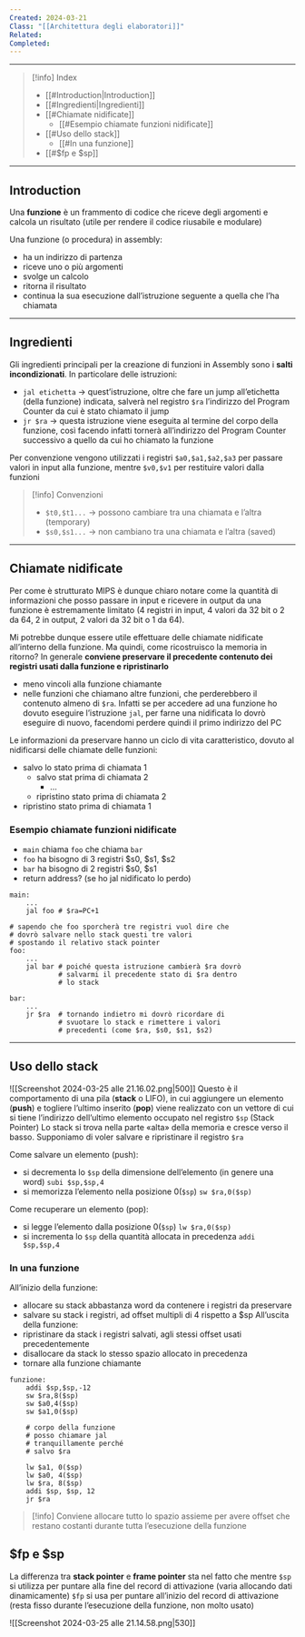 ```yaml
---
Created: 2024-03-21
Class: "[[Architettura degli elaboratori]]"
Related: 
Completed:
---
```

---
>[!info] Index
>- [[#Introduction|Introduction]]
>- [[#Ingredienti|Ingredienti]]
>- [[#Chiamate nidificate]]
>	- [[#Esempio chiamate funzioni nidificate]]
>- [[#Uso dello stack]]
>	- [[#In una funzione]]
>- [[#$fp e $sp]]

---
## Introduction
Una **funzione** è un frammento di codice che riceve degli argomenti e calcola un risultato (utile per rendere il codice riusabile e modulare)

Una funzione (o procedura) in assembly:
- ha un indirizzo di partenza
- riceve uno o più argomenti
- svolge un calcolo
- ritorna il risultato
- continua la sua esecuzione dall’istruzione seguente a quella che l’ha chiamata

---
## Ingredienti
Gli ingredienti principali per la creazione di funzioni in Assembly sono i **salti incondizionati**. In particolare delle istruzioni:
- `jal etichetta` → quest’istruzione, oltre che fare un jump all’etichetta (della funzione) indicata, salverà nel registro `$ra` l’indirizzo del Program Counter da cui è stato chiamato il jump
- `jr $ra` → questa istruzione viene eseguita al termine del corpo della funzione, così facendo infatti tornerà all’indirizzo del Program Counter successivo a quello da cui ho chiamato la funzione

Per convenzione vengono utilizzati i registri `$a0,$a1,$a2,$a3` per passare valori in input alla funzione, mentre `$v0,$v1` per restituire valori dalla funzioni

>[!info] Convenzioni
>- `$t0,$t1...` → possono cambiare tra una chiamata e l’altra (temporary)
>- `$s0,$s1...` → non cambiano tra una chiamata e l’altra (saved) 

---
## Chiamate nidificate
Per come è strutturato MIPS è dunque chiaro notare come la quantità di informazioni che posso passare in input e ricevere in output da una funzione è estremamente limitato (4 registri in input, 4 valori da 32 bit o 2 da 64, 2 in output, 2 valori da 32 bit o 1 da 64).

Mi potrebbe dunque essere utile effettuare delle chiamate nidificate all’interno della funzione. Ma quindi, come ricostruisco la memoria in ritorno?
In generale **conviene preservare il precedente contenuto dei registri usati dalla funzione e ripristinarlo**
- meno vincoli alla funzione chiamante
- nelle funzioni che chiamano altre funzioni, che perderebbero il contenuto almeno di `$ra`. Infatti se per accedere ad una funzione ho dovuto eseguire l’istruzione `jal`, per farne una nidificata lo dovrò eseguire di nuovo, facendomi perdere quindi il primo indirizzo del PC

Le informazioni da preservare hanno un ciclo di vita caratteristico, dovuto al nidificarsi delle chiamate delle funzioni:
- salvo lo stato prima di chiamata 1
	- salvo stat prima di chiamata 2
		- …
	- ripristino stato prima di chiamata 2
- ripristino stato prima di chiamata 1

### Esempio chiamate funzioni nidificate
- `main` chiama `foo` che chiama `bar`
- `foo` ha bisogno di 3 registri $s0, $s1, $s2
- `bar` ha bisogno di 2 registri $s0, $s1
- return address? (se ho jal nidificato lo perdo)

```arm-asm
main:
	...
	jal foo # $ra=PC+1

# sapendo che foo sporcherà tre registri vuol dire che
# dovrò salvare nello stack questi tre valori
# spostando il relativo stack pointer
foo:
	...
	jal bar # poiché questa istruzione cambierà $ra dovrò
			# salvarmi il precedente stato di $ra dentro
			# lo stack

bar:
	...
	jr $ra  # tornando indietro mi dovrò ricordare di 
			# svuotare lo stack e rimettere i valori 
			# precedenti (come $ra, $s0, $s1, $s2)
```

---
## Uso dello stack
![[Screenshot 2024-03-25 alle 21.16.02.png|500]]
Questo è il comportamento di una pila (**stack** o LIFO), in cui aggiungere un elemento (**push**) e togliere l’ultimo inserito (**pop**) viene realizzato con un vettore di cui si tiene l’indirizzo dell’ultimo elemento occupato nel registro `$sp` (Stack Pointer)
Lo stack si trova nella parte «alta» della memoria e cresce verso il basso. Supponiamo di voler salvare e ripristinare il registro `$ra`

Come salvare un elemento (push):
- si decrementa lo `$sp` della dimensione dell’elemento (in genere una word)
	`subi $sp,$sp,4`
- si memorizza l’elemento nella posizione 0(`$sp`)
	`sw $ra,0($sp)`

Come recuperare un elemento (pop):
- si legge l’elemento dalla posizione 0(`$sp`)
	`lw $ra,0($sp)`
- si incrementa lo `$sp` della quantità allocata in precedenza
	`addi $sp,$sp,4`

### In una funzione
All’inizio della funzione:
- allocare su stack abbastanza word da contenere i registri da preservare
- salvare su stack i registri, ad offset multipli di 4 rispetto a $sp
All’uscita della funzione:
- ripristinare da stack i registri salvati, agli stessi offset usati precedentemente
- disallocare da stack lo stesso spazio allocato in precedenza
- tornare alla funzione chiamante

```arm-asm
funzione:
	addi $sp,$sp,-12
	sw $ra,8($sp)
	sw $a0,4($sp)
	sw $a1,0($sp)
	
	# corpo della funzione
	# posso chiamare jal
	# tranquillamente perché
	# salvo $ra
	
	lw $a1, 0($sp)
	lw $a0, 4($sp)
	lw $ra, 8($sp)
	addi $sp, $sp, 12
	jr $ra
```

> [!info]
> Conviene allocare tutto lo spazio assieme per avere offset che restano costanti durante tutta l’esecuzione della funzione

## $fp e $sp
La differenza tra **stack pointer** e **frame pointer** sta nel fatto che mentre `$sp` si utilizza per puntare alla fine del record di attivazione (varia allocando dati dinamicamente) `$fp` si usa per puntare all’inizio del record di attivazione (resta fisso durante l’esecuzione della funzione, non molto usato)

![[Screenshot 2024-03-25 alle 21.14.58.png|530]]

